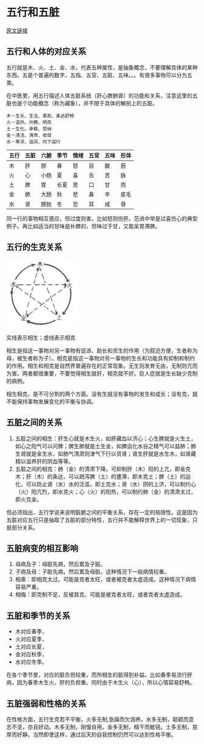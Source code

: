 # 五行和五脏

[原文链接](http://bjtime.cn/info/view.asp?id=68)

## 五行和人体的对应关系

五行就是木、火、土、金、水，代表五种属性，是抽象概念，不要理解具体的某种东西。五是个普遍的数字，五指、五官、五脏、五味。。。有很多事物可以分为五类。

在中医里，用五行描述人体五脏系统（肝心脾肺肾）的功能和关系，注意这里的五脏也是个功能概念（称为藏象），并不限于具体的解剖上的五脏。

    木－生长、生法、柔和、条达舒畅
    火－温热、升腾、明亮
    土－生化、承载、受纳
    金－清洁、清肃、收敛
    水－寒凉、滋润、向下运行
    
|五行|五脏|六腑|季节|情绪|五官|五味|形体|
|:---|:---|:---|:---|:---|:---|:---|:---|
|木|肝|胆|春|怒|目|酸|筋|
|火|心|小肠|夏|喜|舌|苦|脉|
|土|脾|胃|长夏|思|口|甘|肉|
|金|肺|大肠|秋|悲|鼻|辛|皮毛|
|水|肾|膀胱|冬|恐|耳|咸|骨|

同一行的事物相互感应，但过度则害。比如怒则伤肝。范进中举是过喜伤心的典型例子。再比如适当的甘味是补脾的，但味过于甘，又能呆胃滞脾。
 
## 五行的生克关系

![五行生克图](五行生克.jpg)

实线表示相生；虚线表示相克
 
相生是指这一事物对另一事物有促进、助长和资生的作用（为叙述方便，生者称为母，被生者称为子）。相克是指这一事物对另一事物的生长和功能具有抑制和制约的作用。相生和相克是自然界普遍存在的正常现象。无生则发育无由，无制则亢而为害。两者都很重要，不要觉得相生就好，相克就不好。巨人症就是生长缺少克制的病例。

相生相克，是不可分割的两个方面。没有生就没有事物的发生和成长；没有克，就不能保持事物发展变化的平衡与协调。

## 五脏之间的关系

1. 五脏之间的相生：肝生心就是木生火，如肝藏血以济心；心生脾就是火生土，如心之阳气可以问脾；脾生肺就是土生金，如脾运化水谷之精气可以益肺；肺生肾就是金生水，如肺气清肃则津气下行以资肾；肾生肝就是水生木，如肾藏精以滋养肝的阴血等等。
2. 五脏之间的相克：肺（金）的清肃下降，可抑制肝（木）阳的上亢，即金克木；肝（木）的条达，可以疏泻脾（土）的壅滞，即木克土；脾（土）的运化，可以防止肾（水）水的泛滥，即土克水；肾（水）阴的上济，可以制约心（火）阳亢烈，即水克火；心（火）的阳热，可以制约肺（金）的清肃太过，即火克金。

但必须指出，五行学说来说明脏腑之间的平衡关系，存在一定的局限性。这是因为五脏对应五行只是抽取了五脏的部分特性，五行并不能解释世界上的一切现象，只是部分关系。
     
## 五脏病变的相互影响

1. 母病及子：母脏先病，然后累及子脏。
2. 子病及母：子脏先病，然后累及母脏。这种情况下一般病情较重。
3. 相乘：即相克太过。可能是克者太旺，或者被克者太虚造成。这种情况下病情容易严重。
4. 相侮：即克制不足，反被其克。可能是被克者太旺，或者克者太虚造成。
    
## 五脏和季节的关系

- 木对应春季，
- 火对应夏季，
- 土对应长夏，
- 金对应秋季，
- 水对应冬季。

在各个季节里，对应的脏负担较重，而所相生的脏得到补益。比如春季易流行肝病，因为春季木生火，肝的负担重。同时由于木生火（心），所以心情容易舒畅。
 
## 五脏强弱和性格的关系

在性格方面，五行生克若不平衡，火多无制,急躁而欠涵养。水多无制，聪颖而意志不坚，亦且好动。木多无制，刚愎自用。金多无制，精干而敏锐。土多无制，慈厚而好静。当然即使这样，通过后天的自我控制仍然可以达到性格平衡。
